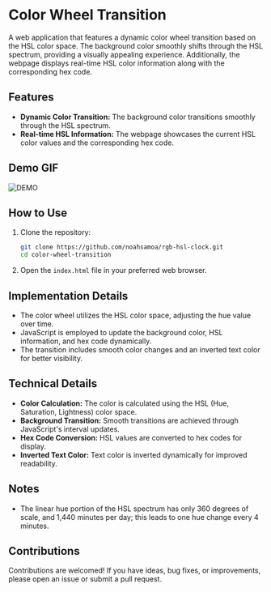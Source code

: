 # Color Wheel Transition

A web application that features a dynamic color wheel transition based on the HSL color space. The background color smoothly shifts through the HSL spectrum, providing a visually appealing experience. Additionally, the webpage displays real-time HSL color information along with the corresponding hex code.

## Features

- **Dynamic Color Transition:** The background color transitions smoothly through the HSL spectrum.
- **Real-time HSL Information:** The webpage showcases the current HSL color values and the corresponding hex code.

## Demo GIF

![DEMO](https://i.imgur.com/uLNsKeg.gif)

## How to Use

1. Clone the repository:

    ```bash
    git clone https://github.com/noahsamoa/rgb-hsl-clock.git
    cd color-wheel-transition
    ```

2. Open the `index.html` file in your preferred web browser.

## Implementation Details

- The color wheel utilizes the HSL color space, adjusting the hue value over time.
- JavaScript is employed to update the background color, HSL information, and hex code dynamically.
- The transition includes smooth color changes and an inverted text color for better visibility.

## Technical Details

- **Color Calculation:** The color is calculated using the HSL (Hue, Saturation, Lightness) color space.
- **Background Transition:** Smooth transitions are achieved through JavaScript's interval updates.
- **Hex Code Conversion:** HSL values are converted to hex codes for display.
- **Inverted Text Color:** Text color is inverted dynamically for improved readability.

## Notes

- The linear hue portion of the HSL spectrum has only 360 degrees of scale, and 1,440 minutes per day; this leads to one hue change every 4 minutes. 

## Contributions

Contributions are welcomed! If you have ideas, bug fixes, or improvements, please open an issue or submit a pull request.
